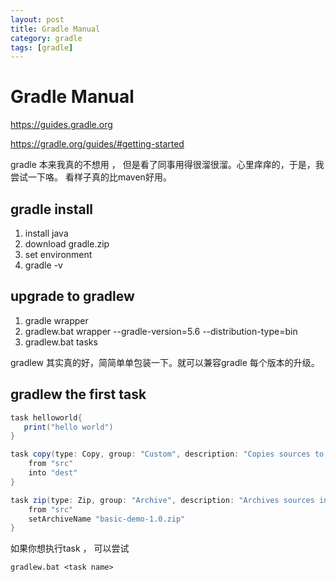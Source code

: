 ```yaml
---
layout: post
title: Gradle Manual
category: gradle
tags: [gradle]
---
```


# Gradle Manual #

https://guides.gradle.org

https://gradle.org/guides/#getting-started

gradle 本来我真的不想用 ， 但是看了同事用得很溜很溜。心里痒痒的，于是，我尝试一下咯。
看样子真的比maven好用。 

## gradle install ##

1. install java 
2. download gradle.zip
3. set environment
4. gradle -v

## upgrade to gradlew ##

1. gradle wrapper
2. gradlew.bat wrapper --gradle-version=5.6 --distribution-type=bin
3. gradlew.bat tasks

gradlew 其实真的好，简简单单包装一下。就可以兼容gradle 每个版本的升级。

## gradlew the first task ##

``` gradle script
task helloworld{
   print("hello world")
}
```

``` gradle script 
task copy(type: Copy, group: "Custom", description: "Copies sources to the dest directory") {
    from "src"
    into "dest"
}
```

``` gradle script 
task zip(type: Zip, group: "Archive", description: "Archives sources in a zip file") {
    from "src"
    setArchiveName "basic-demo-1.0.zip"
}
```

如果你想执行task ， 可以尝试

``` 
gradlew.bat <task name>
```

